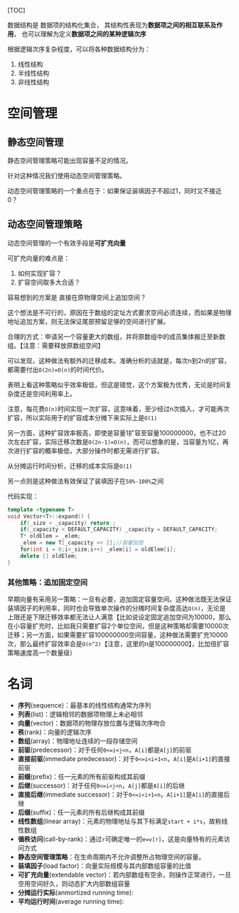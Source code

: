 [TOC]

数据结构是 数据项的结构化集合， 其结构性表现为**数据项之间的相互联系及作用**， 也可以理解为定义**数据项之间的某种逻辑次序**

根据逻辑次序复杂程度，可以将各种数据结构分为：
1. 线性结构
2. 半线性结构
3. 非线性结构

# 空间管理
## 静态空间管理
静态空间管理策略可能出现容量不足的情况。

针对这种情况我们使用动态空间管理策略。

动态空间管理策略的一个重点在于：如果保证装填因子不超过1，同时又不接近0？

## 动态空间管理策略
动态空间管理的一个有效手段是**可扩充向量**

可扩充向量的难点是：
1. 如何实现扩容？
2. 扩容空间取多大合适？

容易想到的方案是 直接在原物理空间上追加空间？

这个想法是不可行的，原因在于数组的定址方式要求空间必须连续，而如果是物理地址追加方案，则无法保证尾部预留足够的空间进行扩展。

合理的方式：申请另一个容量更大的数组，并将原数组中的成员集体搬迁至新数组。【注意：需要释放原数组空间】

可以发现，这种做法有额外的迁移成本。准确分析的话就是，每次n到2n的扩容，都需要付出`O(2n)=O(n)`的时间代价。

表明上看这种策略似乎效率极低，但这是错觉，这个方案极为优秀，无论是时间复杂度还是空间利用率上。

注意，每花费`O(n)`时间实现一次扩容，这意味着，至少经过n次插入，才可能再次扩容，所以实际用于的扩容成本分摊下来实际上是`O(1)`

另一方面，这种扩容效率极高，即使是容量1扩容至容量100000000，也不过20次左右扩容，实际迁移次数是`O(2n-1)=O(n)`，而可以想象的是，当容量为1亿，再次进行扩容的概率极低，大部分操作时都无需进行扩容。

从分摊运行时间分析，迁移的成本实际是`O(1)`

另一点则是这种做法有效保证了装填因子在`50%-100%`之间

代码实现：
```c++
template <typename T>
void Vector<T>::expand() {
    if(_size < _capacity) return ;
    if(_capacity < DEFAULT_CAPACITY) _capacity = DEFAULT_CAPACITY;
    T* oldElem = _elem;
    _elem = new T[_capacity << 2];//容量加倍
    for(int i = 0;i<_size;i++) _elem[i] = oldElem[i];
    delete [] oldElem;
}
```

### 其他策略：追加固定空间
早期向量有采用另一策略：一旦有必要，追加固定容量空间。这种做法既无法保证装填因子的利用率，同时也会导致单次操作的分摊时间复杂度高达`Ω(n)`，无论是上限还是下限迁移效率都无法让人满意【比如说设定固定追加空间为10000，那么在小容量扩充时，比如我只需要扩容2个单位空间，但是这种策略却需要10000次迁移；另一方面，如果需要扩容100000000空间容量，这种做法需要扩充10000次，那么最终扩容效率会是`O(n^2)`【注意，这里的n是100000000】，比加倍扩容策略速度高一个数量级）

# 名词
- **序列**(sequence)：最基本的线性结构通常为序列
- **列表**(list)：逻辑相邻的数据项物理上未必相邻
- **向量**(vector)：数据项的物理存放位置与逻辑次序吻合
- **秩**(rank)：向量的逻辑次序
- **数组**(array)：物理地址连续的一段存储空间
- **前驱**(predecessor)：对于任何`0<=i<j<n`，`A[i]`都是`A[j]`的前驱
- **直接前驱**(immediate predecessor)：对于`0<=i<i+1<n`，`A[i]`是`A[i+1]`的直接前驱
- **前缀**(prefix)：任一元素的所有前驱构成其前缀
- **后继**(successor)：对于任何`0<=i<j<n`，`A[j]`都是`A[i]`的后继
- **直接后继**(immediate successor)：对于`0<=i<i+1<n`，`A[i+1]`是`A[i]`的直接后继
- **后缀**(suffix)：任一元素的所有后继构成其前缀
- **线性数组**(linear array)：元素的物理地址与其下标满足`start + i*s`，故称线性数组
- **循秩访问**(call-by-rank)：通过`r`可确定唯一的`e=v[r]`，这是向量特有的元素访问方式
- **静态空间管理策略**：在生命周期内不允许调整所占物理空间的容量。
- **装填因子**(load factor)：向量实际规模与其内部数组容量的比值
- **可扩充向量**(extendable vector)：若内部数组有空余，则操作正常进行，一旦空用空间好久，则动态扩大内部数组容量
- **分摊运行实际**(anmortized running time):
- **平均运行时间**(average running time):